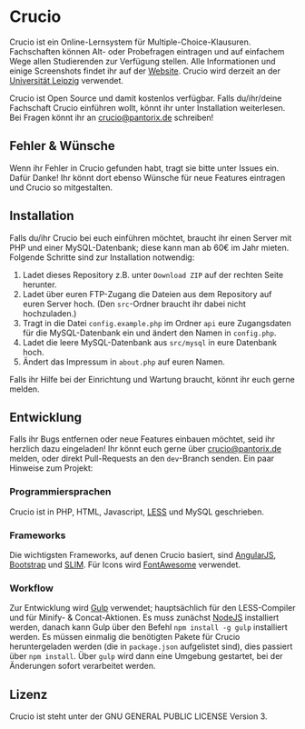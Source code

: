# Crucio

Crucio ist ein Online-Lernsystem für Multiple-Choice-Klausuren. Fachschaften können Alt- oder Probefragen eintragen und auf einfachem Wege allen Studierenden zur Verfügung stellen. Alle Informationen und einige Screenshots findet ihr auf der [Website](http://crucioproject.github.io). Crucio wird derzeit an der [Universität Leipzig](http://www.crucio-leipzig.de) verwendet.

Crucio ist Open Source und damit kostenlos verfügbar. Falls du/ihr/deine Fachschaft Crucio einführen wollt, könnt ihr unter Installation weiterlesen. Bei Fragen könnt ihr an crucio@pantorix.de schreiben!


## Fehler & Wünsche
Wenn ihr Fehler in Crucio gefunden habt, tragt sie bitte unter Issues ein. Dafür Danke! Ihr könnt dort ebenso Wünsche für neue Features eintragen und Crucio so mitgestalten.


## Installation
Falls du/ihr Crucio bei euch einführen möchtet, braucht ihr einen Server mit PHP und einer MySQL-Datenbank; diese kann man ab 60€ im Jahr mieten. Folgende Schritte sind zur Installation notwendig:

1. Ladet dieses Repository z.B. unter `Download ZIP` auf der rechten Seite herunter.
2. Ladet über euren FTP-Zugang die Dateien aus dem Repository auf euren Server hoch. (Den `src`-Ordner braucht ihr dabei nicht hochzuladen.)
3. Tragt in die Datei `config.example.php` im Ordner `api` eure Zugangsdaten für die MySQL-Datenbank ein und ändert den Namen in `config.php`.
4. Ladet die leere MySQL-Datenbank aus `src/mysql` in eure Datenbank hoch. 
5. Ändert das Impressum in `about.php` auf euren Namen.
 
Falls ihr Hilfe bei der Einrichtung und Wartung braucht, könnt ihr euch gerne melden.


## Entwicklung
Falls ihr Bugs entfernen oder neue Features einbauen möchtet, seid ihr herzlich dazu eingeladen! Ihr könnt euch gerne über crucio@pantorix.de melden, oder direkt Pull-Requests an den `dev`-Branch senden. Ein paar Hinweise zum Projekt:


### Programmiersprachen
Crucio ist in PHP, HTML, Javascript, [LESS](http://lesscss.org) und MySQL geschrieben.

### Frameworks
Die wichtigsten Frameworks, auf denen Crucio basiert, sind [AngularJS](https://angularjs.org), [Bootstrap](http://getbootstrap.com) und [SLIM](http://www.slimframework.com). Für Icons wird [FontAwesome](http://fontawesome.io) verwendet.

### Workflow
Zur Entwicklung wird [Gulp](http://gulpjs.com) verwendet; hauptsächlich für den LESS-Compiler und für Minify- & Concat-Aktionen. Es muss zunächst [NodeJS](https://nodejs.org) installiert werden, danach kann Gulp über den Befehl `npm install -g gulp` installiert werden. Es müssen einmalig die benötigten Pakete für Crucio heruntergeladen werden (die in `package.json` aufgelistet sind), dies passiert über `npm install`. Über `gulp` wird dann eine Umgebung gestartet, bei der Änderungen sofort verarbeitet werden.

## Lizenz
Crucio ist steht unter der GNU GENERAL PUBLIC LICENSE Version 3.